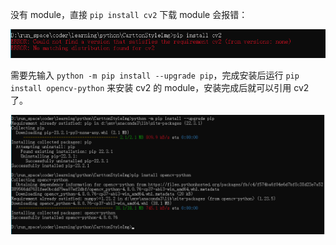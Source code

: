 没有 module，直接 `pip install cv2` 下载 module 会报错：

![image-20230817162847320](imgs/image-20230817162847320.png)



需要先输入 `python -m pip install --upgrade pip`，完成安装后运行 `pip install opencv-python` 来安装 cv2 的 module，安装完成后就可以引用 cv2 了。

![image-20230817163057321](imgs/image-20230817163057321.png)